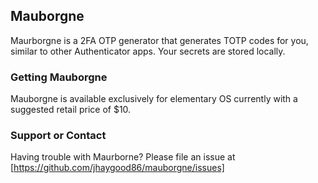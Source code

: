 ## Mauborgne

Maurborgne is a 2FA OTP generator that generates TOTP codes for you, similar to other Authenticator apps. Your secrets are stored locally. 

### Getting Mauborgne

Mauborgne is available exclusively for elementary OS currently with a suggested retail price of $10.

### Support or Contact

Having trouble with Maurborne? Please file an issue at [https://github.com/jhaygood86/mauborgne/issues]
